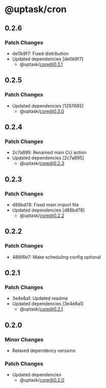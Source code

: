 # @uptask/cron

## 0.2.6

### Patch Changes

- de0b9f7: Fixed distribution
- Updated dependencies [de0b9f7]
  - @uptask/core@0.3.1

## 0.2.5

### Patch Changes

- Updated dependencies [1297685]
  - @uptask/core@0.3.0

## 0.2.4

### Patch Changes

- 2c7a895: Renamed main CLI action
- Updated dependencies [2c7a895]
  - @uptask/core@0.2.3

## 0.2.3

### Patch Changes

- d88bd78: Fixed main import file
- Updated dependencies [d88bd78]
  - @uptask/core@0.2.2

## 0.2.2

### Patch Changes

- 486f6b7: Make scheduling config optional

## 0.2.1

### Patch Changes

- 3e4e8a1: Updated readme
- Updated dependencies [3e4e8a1]
  - @uptask/core@0.2.1

## 0.2.0

### Minor Changes

- Relaxed dependency versions

### Patch Changes

- Updated dependencies
  - @uptask/core@0.2.0
